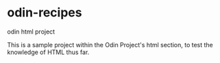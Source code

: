 # odin-recipes
odin html project

This is a sample project within the Odin Project's html section, to test the knowledge of HTML thus far.
